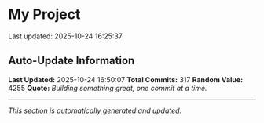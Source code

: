 # My Project


Last updated: 2025-10-24 16:25:37





























































































































































































































































































































## Auto-Update Information

**Last Updated:** 2025-10-24 16:50:07
**Total Commits:** 317
**Random Value:** 4255
**Quote:** _Building something great, one commit at a time._

---
_This section is automatically generated and updated._